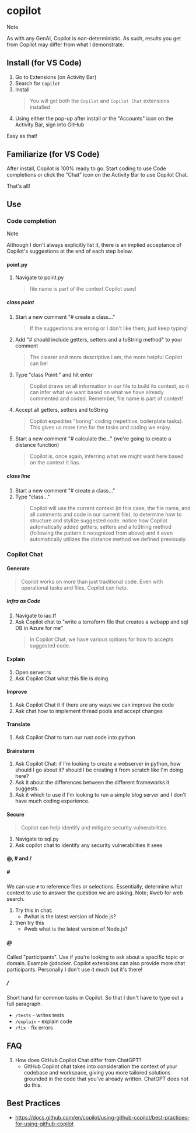 # copilot

> [!NOTE]
> As with any GenAI, Copilot is non-deterministic. As such, results you get from Copilot may differ from what I demonstrate.

## Install (for VS Code)
1. Go to Extensions (on Activity Bar)
1. Search for `Copilot`
1. Install
    > You will get both the `Copilot` and `Copilot Chat` extensions installed
1. Using either the pop-up after install or the "Accounts" icon on the Activity Bar, sign into GitHub

Easy as that!

## Familiarize (for VS Code)
After install, Copilot is 100% ready to go. Start coding to use Code completions or click the "Chat" icon on the Activity Bar to use Copilot Chat.

That's all!

## Use
### Code completion <!-- 5 min -->
<!--
Hit on:
- context (file name, existing code, etc.)
  - maybe mention what is used as context and what is not
- how to accept suggestions (tab)
- how to flip through suggestions
- encourages commenting
- show generating boiler plate
  - getters and setters etc.
-->

> [!NOTE]
> Although I don't always explicitly list it, there is an implied acceptance of Copilot's suggestions at the end of each step below.


#### point.py
1. Navigate to point.py
    > file name is part of the context Copilot uses!

##### class point
1. Start a new comment "# create a class..."
    > If the suggestions are wrong or I don't like them, just keep typing!
1. Add "# should include getters, setters and a toString method" to your comment
    > The clearer and more descriptive I am, the more helpful Copilot can be!
1. Type "class Point:" and hit enter
    > Copilot draws on all information in our file to build its context, so it can infer what we want based on what we have already commented and coded. Remember, file name is part of context!
1. Accept all getters, setters and toString
    > Copilot expedites "boring" coding (repetitive, boilerplate tasks). This gives us more time for the tasks and coding we enjoy.
1. Start a new comment "# calculate the..." (we're going to create a distance function)
    > Copilot is, once again, inferring what we might want here based on the context it has.

##### class line
1. Start a new comment "# create a class..."
1. Type "class..."
    > Copilot will use the current context (in this case, the file name, and all comments and code in our current file), to determine how to structure and stylize suggested code. notice how Copilot automatically added getters, setters and a toString method (following the pattern it recognized from above) and it even automatically utilizes the distance method we defined previously.

<!-- ##### from direction to development
1. write a new comment "unit test function to verify line.length == point.distance"
1. hit enter and press tab -->

### Copilot Chat <!-- 10 min -->
<!--
Hit on:
- how context differs from Code completions
  - include how once there are prev messages in a hat, those act as context too
- How to accept changes from chat
- /clear and the `+` button
- history of chats
- models drop down +  attach files
- slash commands, and @'s
-->
#### Generate
> Copilot works on more than just traditional code. Even with operational tasks and files, Copilot can help.

##### Infra as Code
1. Navigate to iac.tf
1. Ask Copilot chat to "write a terraform file that creates a webapp and sql DB in Azure for me"
    > In Copilot Chat, we have various options for how to accepts suggested code.

<!-- ##### .github/workflows/main.yml
1. create a file main.yml
1. ask copilot chat to "write me a starter github actions file" -->

#### Explain
1. Open server.rs
1. Ask Copilot Chat what this file is doing <!-- maybe show #file:server.rs here and show just highlighting and open windows -->
#### Improve
1. Ask Copilot Chat it if there are any ways we can improve the code <!-- maybe talk here about how being specific in our prompt will help give more accurate, reliable answers. the less vague our ask, the better --> <!-- ex. how could I improve this file? I want to make this code run as efficiently as possible and I want to follow best practices -->
1. Ask chat how to implement thread pools and accept changes <!-- this is a good time to show the full overwrite, vs copy paste -->

#### Translate
1. Ask Copilot Chat to turn our rust code into python

#### Brainstorm
1. Ask Copilot Chat: if I'm looking to create a webserver in python, how should I go about it? should I be creating it from scratch like I'm doing here?
1. Ask it about the differences between the different frameworks it suggests.
1. Ask it which to use if I'm looking to run a simple blog server and I don't have much coding experience.

#### Secure
> Copilot can help identify and mitigate security vulnerabilities
1. Navigate to sql.py
1. Ask copilot chat to identify any security vulnerabilities it sees


#### @, # and / <!-- 5 min -->
##### \#
We can use `#` to reference files or selections. Essentially, determine what context to use to answer the question we are asking. Note; #web for web search.

1. Try this in chat: 
    - #what is the latest version of Node.js?
1. then try this
    - #web what is the latest version of Node.js?

##### @
Called "participants". Use if you're looking to ask about a specific topic or domain. Example @docker. Copilot extensions can also provide more chat participants. Personally I don't use it much but it's there!

##### /
Short hand for common tasks in Copilot. So that I don't have to type out a full paragraph.
- `/tests` - writes tests
- `/explain` - explain code
- `/fix` - fix errors

## FAQ
1. How does GitHub Copilot Chat differ from ChatGPT?
    - GitHub Copilot chat takes into consideration the context of your codebase and workspace, giving you more tailored solutions grounded in the code that you've already written. ChatGPT does not do this.

## Best Practices
- https://docs.github.com/en/copilot/using-github-copilot/best-practices-for-using-github-copilot
